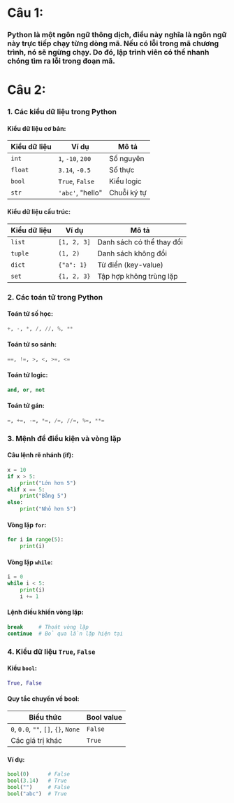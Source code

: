# Câu 1: 
### Python là một ngôn ngữ thông dịch, điều này nghĩa là ngôn ngữ này trực tiếp chạy từng dòng mã. Nếu có lỗi trong mã chương trình, nó sẽ ngừng chạy. Do đó, lập trình viên có thể nhanh chóng tìm ra lỗi trong đoạn mã.

# Câu 2:

### 1. Các kiểu dữ liệu trong Python

#### Kiểu dữ liệu cơ bản:

| Kiểu dữ liệu | Ví dụ             | Mô tả       |
| ------------ | ----------------- | ----------- |
| `int`        | `1`, `-10`, `200` | Số nguyên   |
| `float`      | `3.14`, `-0.5`    | Số thực     |
| `bool`       | `True`, `False`   | Kiểu logic  |
| `str`        | `'abc'`, "hello"  | Chuỗi ký tự |

#### Kiểu dữ liệu cấu trúc:

| Kiểu dữ liệu | Ví dụ       | Mô tả                     |
| ------------ | ----------- | ------------------------- |
| `list`       | `[1, 2, 3]` | Danh sách có thể thay đổi |
| `tuple`      | `(1, 2)`    | Danh sách không đổi       |
| `dict`       | `{"a": 1}`  | Từ điển (key-value)       |
| `set`        | `{1, 2, 3}` | Tập hợp không trùng lặp   |


### 2. Các toán tử trong Python

#### Toán tử số học:

```python
+, -, *, /, //, %, **
```

#### Toán tử so sánh:

```python
==, !=, >, <, >=, <=
```

#### Toán tử logic:

```python
and, or, not
```

#### Toán tử gán:

```python
=, +=, -=, *=, /=, //=, %=, **=
```


### 3. Mệnh đề điều kiện và vòng lặp

#### Câu lệnh rẽ nhánh (if):

```python
x = 10
if x > 5:
    print("Lớn hơn 5")
elif x == 5:
    print("Bằng 5")
else:
    print("Nhỏ hơn 5")
```

#### Vòng lặp `for`:

```python
for i in range(5):
    print(i)
```

#### Vòng lặp `while`:

```python
i = 0
while i < 5:
    print(i)
    i += 1
```

#### Lệnh điều khiển vòng lặp:

```python
break     # Thoát vòng lặp
continue  # Bỏ qua lần lặp hiện tại
```


### 4. Kiểu dữ liệu `True`, `False`

#### Kiểu `bool`:

```python
True, False
```

#### Quy tắc chuyển về bool:

| Biểu thức                            | Bool value |
| ------------------------------------ | ---------- |
| `0`, `0.0`, `""`, `[]`, `{}`, `None` | `False`    |
| Các giá trị khác                     | `True`     |

#### Ví dụ:

```python
bool(0)      # False
bool(3.14)   # True
bool("")     # False
bool("abc")  # True
```


